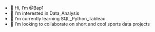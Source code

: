 - 👋 Hi, I’m @Bap1
- 👀 I’m interested in Data_Analysis 
- 🌱 I’m currently learning SQL_Python_Tableau
- 💞️ I’m looking to collaborate on short and cool sports data projects 


<!---
Bap1/Bap1 is a ✨ special ✨ repository because its `README.md` (this file) appears on your GitHub profile.
You can click the Preview link to take a look at your changes.
--->
